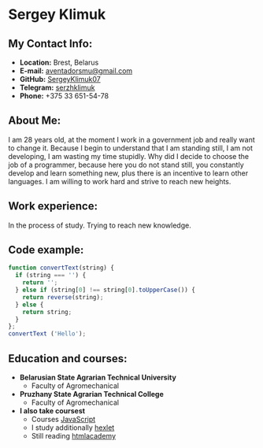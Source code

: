 # **Sergey Klimuk** #
## **My Contact Info:** ##
- **Location:** Brest, Belarus 
- **E-mail:** [aventadorsmu@gmail.com](https://mail.google.com/mail/u/0/?tab=rm&ogbl#inbox)
- **GitHub:** [SergeyKlimuk07](https://github.com/SergeyKlimuk07)
- **Telegram:** [serzhklimuk](https://t.me/serzhklimuk)
- **Phone:** +375 33 651-54-78

## **About Me:** ##
I am 28 years old, at the moment I work in a government job and really want to change it. Because I begin to understand that I am standing still, I am not developing, I am wasting my time stupidly. Why did I decide to choose the job of a programmer, because here you do not stand still, you constantly develop and learn something new, plus there is an incentive to learn other languages. I am willing to work hard and strive to reach new heights.

## **Work experience:** ##
In the process of study. Trying to reach new knowledge.

## **Code example:** ##
```javascript
function convertText(string) {
  if (string === '') {
    return '';
  } else if (string[0] !== string[0].toUpperCase()) {
    return reverse(string);
  } else {
    return string;
  }
};
convertText ('Hello');
```
## **Education and courses:** ##
* **Belarusian State Agrarian Technical University**
  - Faculty of Agromechanical
* **Pruzhany State Agrarian Technical College**
  - Faculty of Agromechanical
* **I also take coursest** 
  - Сourses [JavaScript](https://learn.javascript.ru)
  - I study additionally [hexlet](https://ru.hexlet.io/my)
  - Still reading [htmlacademy](https://htmlacademy.ru)
